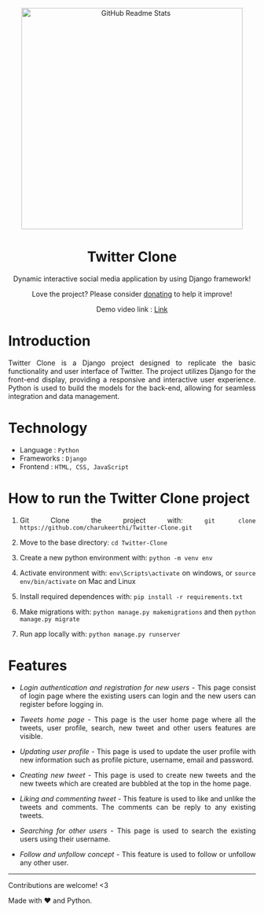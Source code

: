 <p align="center">
 <img width="450px" src="https://cdn.dribbble.com/userupload/2789659/file/original-479243be172e9312a1ab25c59c685540.jpg?resize=752x" align="center" alt="GitHub Readme Stats" />
 <h1 align="center">Twitter Clone</h1>
 <p align="center">Dynamic interactive social media application by using Django framework!</p>
</p>

<p align="center">Love the project? Please consider <a href="https://drive.google.com/file/d/1t1Sv_rJ6R4Z9BV3s5luFUQkrx3kfaCJx/view?usp=sharing">donating</a> to help it improve!
<p>

<p align="center">Demo video link : <a href="https://drive.google.com/file/d/1EKEfdL-l8_HqnMnTLIZQWdQQvEIq2qog/view?usp=sharing">Link</a>
<p>

# Introduction

<div style="text-align: justify;">
Twitter Clone is a Django project designed to replicate the basic functionality and user interface of Twitter. The project utilizes Django for the front-end display, providing a responsive and interactive user experience. Python is used to build the models for the back-end, allowing for seamless integration and data management.
<div">


# Technology

- Language : `Python`
- Frameworks : `Django`
- Frontend : `HTML, CSS, JavaScript`

# How to run the Twitter Clone project

1. Git Clone the project with: `git clone https://github.com/charukeerthi/Twitter-Clone.git`

2. Move to the base directory: `cd Twitter-Clone`

3. Create a new python environment with: `python -m venv env`

4. Activate environment with: `env\Scripts\activate` on windows, or `source env/bin/activate` on Mac and Linux

5. Install required dependences with: `pip install -r requirements.txt`

6. Make migrations with: `python manage.py makemigrations` and then `python manage.py migrate`

7. Run app locally with: `python manage.py runserver`

# Features

- _Login authentication and registration for new users_ - This page consist of login page where the existing users can login and the new users can register before logging in.

- _Tweets home page_ - This page is the user home page where all the tweets, user profile, search, new tweet and other users features are visible.

- _Updating user profile_ - This page is used to update the user profile with new information such as profile picture, username, email and password.

- _Creating new tweet_ - This page is used to create new tweets and the new tweets which are created are bubbled at the top in the home page.

- _Liking and commenting tweet_ - This feature is used to like and unlike the tweets and comments. The comments can be reply to any existing tweets.

- _Searching for other users_ - This page is used to search the existing users using their username.

- _Follow and unfollow concept_ - This feature is used to follow or unfollow any other user.

---

Contributions are welcome! <3

Made with :heart: and Python.
